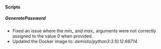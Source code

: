 
#### Scripts

##### GeneratePassword

- Fixed an issue where the *min_* and *max_* arguments were not correctly assigned to the value *0* when provided.
- Updated the Docker image to: *demisto/python3:3.10.12.68714*.
